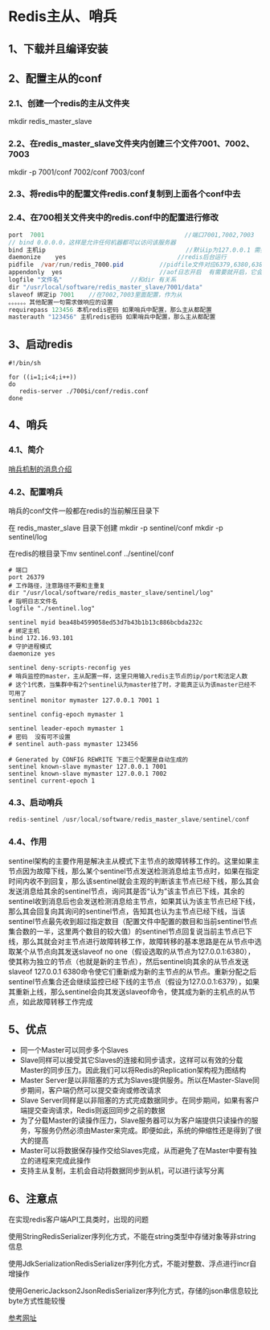 # Redis主从、哨兵

## 1、下载并且编译安装

## 2、配置主从的conf

### 2.1、创建一个redis的主从文件夹

mkdir redis_master_slave
### 2.2、在redis_master_slave文件夹内创建三个文件7001、7002、7003

mkdir -p 7001/conf 7002/conf 7003/conf

### 2.3、将redis中的配置文件redis.conf复制到上面各个conf中去

### 2.4、在700相关文件夹中的redis.conf中的配置进行修改

```java
port  7001                                       //端口7001,7002,7003        
// bind 0.0.0.0，这样是允许任何机器都可以访问该服务器 
bind 主机ip                                       //默认ip为127.0.0.1 需要改为其他节点机器可访问的ip 否则创建集群时无法访问对应的端口，否则无法主从
daemonize    yes                               //redis后台运行
pidfile  /var/run/redis_7000.pid          //pidfile文件对应6379,6380,6381 
appendonly  yes                           //aof日志开启  有需要就开启，它会每次写操作都记
logfile "文件名"                   //和dir 有关系
dir "/usr/local/software/redis_master_slave/7001/data"                       //路径
slaveof 绑定ip 7001    //在7002,7003里面配置，作为从
。。。。。。其他配置一句需求做响应的设置
requirepass 123456 本机redis密码 如果哨兵中配置，那么主从都配置
masterauth "123456" 主机redis密码 如果哨兵中配置，那么主从都配置
```

## 3、启动redis

```shell
#!/bin/sh

for ((i=1;i<4;i++))
do
   redis-server ./700$i/conf/redis.conf
done
```

## 4、哨兵

### 4.1、简介

[哨兵机制的消息介绍](http://redisdoc.com/topic/sentinel.html)

### 4.2、配置哨兵

哨兵的conf文件一般都在redis的当前解压目录下

在 redis_master_slave 目录下创建 mkdir -p sentinel/conf mkdir -p sentinel/log

在redis的根目录下mv sentinel.conf ../sentinel/conf

```shell
# 端口
port 26379
# 工作路径，注意路径不要和主重复
dir "/usr/local/software/redis_master_slave/sentinel/log"
# 指明日志文件名
logfile "./sentinel.log"

sentinel myid bea48b4599058ed53d7b43b1b13c886bcbda232c
# 绑定主机
bind 172.16.93.101
# 守护进程模式
daemonize yes

sentinel deny-scripts-reconfig yes
# 哨兵监控的master，主从配置一样，这里只用输入redis主节点的ip/port和法定人数 
# 这个1代表，当集群中有2个sentinel认为master挂了时，才能真正认为该master已经不可用了
sentinel monitor mymaster 127.0.0.1 7001 1

sentinel config-epoch mymaster 1

sentinel leader-epoch mymaster 1
# 密码  没有可不设置
# sentinel auth-pass mymaster 123456

# Generated by CONFIG REWRITE 下面三个配置是自动生成的
sentinel known-slave mymaster 127.0.0.1 7001
sentinel known-slave mymaster 127.0.0.1 7002
sentinel current-epoch 1
```

### 4.3、启动哨兵

```java
redis-sentinel /usr/local/software/redis_master_slave/sentinel/conf
```

### 4.4、作用

sentinel架构的主要作用是解决主从模式下主节点的故障转移工作的。这里如果主节点因为故障下线，那么某个sentinel节点发送检测消息给主节点时，如果在指定时间内收不到回复，那么该sentinel就会主观的判断该主节点已经下线，那么其会发送消息给其余的sentinel节点，询问其是否“认为”该主节点已下线，其余的sentinel收到消息后也会发送检测消息给主节点，如果其认为该主节点已经下线，那么其会回复向其询问的sentinel节点，告知其也认为主节点已经下线，当该sentinel节点最先收到超过指定数目（配置文件中配置的数目和当前sentinel节点集合数的一半，这里两个数目的较大值）的sentinel节点回复说当前主节点已下线，那么其就会对主节点进行故障转移工作，故障转移的基本思路是在从节点中选取某个从节点向其发送slaveof no one（假设选取的从节点为127.0.0.1:6380），使其称为独立的节点（也就是新的主节点），然后sentinel向其余的从节点发送slaveof 127.0.0.1 6380命令使它们重新成为新的主节点的从节点。重新分配之后sentinel节点集合还会继续监控已经下线的主节点（假设为127.0.0.1:6379），如果其重新上线，那么sentinel会向其发送slaveof命令，使其成为新的主机点的从节点，如此故障转移工作完成

## 5、优点

- 同一个Master可以同步多个Slaves
- Slave同样可以接受其它Slaves的连接和同步请求，这样可以有效的分载Master的同步压力。因此我们可以将Redis的Replication架构视为图结构
- Master Server是以非阻塞的方式为Slaves提供服务。所以在Master-Slave同步期间，客户端仍然可以提交查询或修改请求
- Slave Server同样是以非阻塞的方式完成数据同步。在同步期间，如果有客户端提交查询请求，Redis则返回同步之前的数据
- 为了分载Master的读操作压力，Slave服务器可以为客户端提供只读操作的服务，写服务仍然必须由Master来完成。即便如此，系统的伸缩性还是得到了很大的提高
- Master可以将数据保存操作交给Slaves完成，从而避免了在Master中要有独立的进程来完成此操作
- 支持主从复制，主机会自动将数据同步到从机，可以进行读写分离



## 6、注意点

在实现redis客户端API工具类时，出现的问题

使用StringRedisSerializer序列化方式，不能在string类型中存储对象等非string信息

使用JdkSerializationRedisSerializer序列化方式，不能对整数、浮点进行incr自增操作

使用GenericJackson2JsonRedisSerializer序列化方式，存储的json串信息较比byte方式性能较慢

[参考网址](https://blog.csdn.net/eng63538505/article/details/74670902)